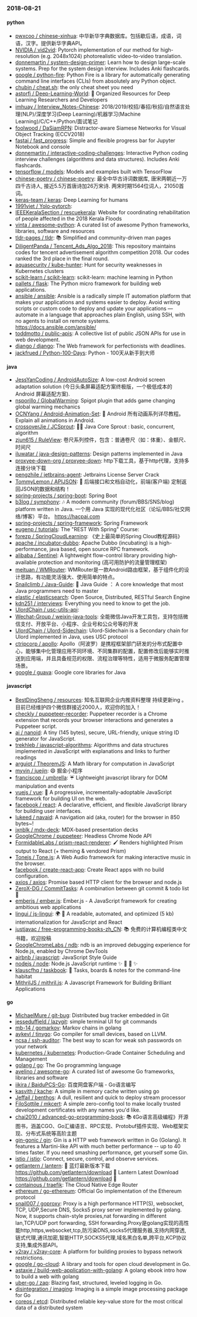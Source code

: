 ### 2018-08-21

#### python
* [pwxcoo / chinese-xinhua](https://github.com/pwxcoo/chinese-xinhua): 中华新华字典数据库。包括歇后语，成语，词语，汉字。提供新华字典API。
* [NVIDIA / vid2vid](https://github.com/NVIDIA/vid2vid): Pytorch implementation of our method for high-resolution (e.g. 2048x1024) photorealistic video-to-video translation.
* [donnemartin / system-design-primer](https://github.com/donnemartin/system-design-primer): Learn how to design large-scale systems. Prep for the system design interview. Includes Anki flashcards.
* [google / python-fire](https://github.com/google/python-fire): Python Fire is a library for automatically generating command line interfaces (CLIs) from absolutely any Python object.
* [chubin / cheat.sh](https://github.com/chubin/cheat.sh): the only cheat sheet you need
* [astorfi / Deep-Learning-World](https://github.com/astorfi/Deep-Learning-World): 📡 Organized Resources for Deep Learning Researchers and Developers
* [imhuay / Interview_Notes-Chinese](https://github.com/imhuay/Interview_Notes-Chinese): 2018/2019/校招/春招/秋招/自然语言处理(NLP)/深度学习(Deep Learning)/机器学习(Machine Learning)/C/C++/Python/面试笔记
* [foolwood / DaSiamRPN](https://github.com/foolwood/DaSiamRPN): Distractor-aware Siamese Networks for Visual Object Tracking (ECCV2018)
* [fastai / fast_progress](https://github.com/fastai/fast_progress): Simple and flexible progress bar for Jupyter Notebook and console
* [donnemartin / interactive-coding-challenges](https://github.com/donnemartin/interactive-coding-challenges): Interactive Python coding interview challenges (algorithms and data structures). Includes Anki flashcards.
* [tensorflow / models](https://github.com/tensorflow/models): Models and examples built with TensorFlow
* [chinese-poetry / chinese-poetry](https://github.com/chinese-poetry/chinese-poetry): 最全中华古诗词数据库, 唐宋两朝近一万四千古诗人, 接近5.5万首唐诗加26万宋诗. 两宋时期1564位词人，21050首词。
* [keras-team / keras](https://github.com/keras-team/keras): Deep Learning for humans
* [1991viet / Yolo-pytorch](https://github.com/1991viet/Yolo-pytorch): 
* [IEEEKeralaSection / rescuekerala](https://github.com/IEEEKeralaSection/rescuekerala): Website for coordinating rehabilitation of people affected in the 2018 Kerala Floods
* [vinta / awesome-python](https://github.com/vinta/awesome-python): A curated list of awesome Python frameworks, libraries, software and resources
* [tldr-pages / tldr](https://github.com/tldr-pages/tldr): 📚 Simplified and community-driven man pages
* [DiligentPanda / Tencent_Ads_Algo_2018](https://github.com/DiligentPanda/Tencent_Ads_Algo_2018): This repository maintains codes for tencent advertisement algorithm competition 2018. Our codes ranked the 3rd place in the final round.
* [aquasecurity / kube-hunter](https://github.com/aquasecurity/kube-hunter): Hunt for security weaknesses in Kubernetes clusters
* [scikit-learn / scikit-learn](https://github.com/scikit-learn/scikit-learn): scikit-learn: machine learning in Python
* [pallets / flask](https://github.com/pallets/flask): The Python micro framework for building web applications.
* [ansible / ansible](https://github.com/ansible/ansible): Ansible is a radically simple IT automation platform that makes your applications and systems easier to deploy. Avoid writing scripts or custom code to deploy and update your applications — automate in a language that approaches plain English, using SSH, with no agents to install on remote systems. https://docs.ansible.com/ansible/
* [toddmotto / public-apis](https://github.com/toddmotto/public-apis): A collective list of public JSON APIs for use in web development.
* [django / django](https://github.com/django/django): The Web framework for perfectionists with deadlines.
* [jackfrued / Python-100-Days](https://github.com/jackfrued/Python-100-Days): Python - 100天从新手到大师

#### java
* [JessYanCoding / AndroidAutoSize](https://github.com/JessYanCoding/AndroidAutoSize): A low-cost Android screen adaptation solution (今日头条屏幕适配方案终极版，一个极低成本的 Android 屏幕适配方案).
* [nsporillo / GlobalWarming](https://github.com/nsporillo/GlobalWarming): Spigot plugin that adds game changing global warming mechanics
* [OCNYang / Android-Animation-Set](https://github.com/OCNYang/Android-Animation-Set): 🦄 Android 所有动画系列详尽教程。 Explain all animations in Android.
* [crossoverJie / JCSprout](https://github.com/crossoverJie/JCSprout): 👨‍🎓 Java Core Sprout : basic, concurrent, algorithm
* [zjun615 / RuleView](https://github.com/zjun615/RuleView): 卷尺系列控件，包含：普通卷尺（如：体重）、金额尺、时间尺
* [iluwatar / java-design-patterns](https://github.com/iluwatar/java-design-patterns): Design patterns implemented in Java
* [proxyee-down-org / proxyee-down](https://github.com/proxyee-down-org/proxyee-down): http下载工具，基于http代理，支持多连接分块下载
* [pengzhile / jetbrains-agent](https://github.com/pengzhile/jetbrains-agent): Jetbrains License Server Crack
* [TommyLemon / APIJSON](https://github.com/TommyLemon/APIJSON): 🚀 后端接口和文档自动化，前端(客户端) 定制返回JSON的数据和结构！
* [spring-projects / spring-boot](https://github.com/spring-projects/spring-boot): Spring Boot
* [b3log / symphony](https://github.com/b3log/symphony): 🎶 A modern community (forum/BBS/SNS/blog) platform written in Java. 一个用 Java 实现的现代化社区（论坛/BBS/社交网络/博客）平台。 https://hacpai.com
* [spring-projects / spring-framework](https://github.com/spring-projects/spring-framework): Spring Framework
* [eugenp / tutorials](https://github.com/eugenp/tutorials): The "REST With Spring" Course:
* [forezp / SpringCloudLearning](https://github.com/forezp/SpringCloudLearning): 《史上最简单的Spring Cloud教程源码》
* [apache / incubator-dubbo](https://github.com/apache/incubator-dubbo): Apache Dubbo (incubating) is a high-performance, java based, open source RPC framework.
* [alibaba / Sentinel](https://github.com/alibaba/Sentinel): A lightweight flow-control library providing high-available protection and monitoring (高可用防护的流量管理框架)
* [meituan / WMRouter](https://github.com/meituan/WMRouter): WMRouter是一款Android路由框架，基于组件化的设计思路，有功能灵活强大、使用简单的特点。
* [Snailclimb / Java-Guide](https://github.com/Snailclimb/Java-Guide): 📖 Java Guide ： A core knowledge that most Java programmers need to master
* [elastic / elasticsearch](https://github.com/elastic/elasticsearch): Open Source, Distributed, RESTful Search Engine
* [kdn251 / interviews](https://github.com/kdn251/interviews): Everything you need to know to get the job.
* [UlordChain / usc-utils-api](https://github.com/UlordChain/usc-utils-api): 
* [Wechat-Group / weixin-java-tools](https://github.com/Wechat-Group/weixin-java-tools): 全能微信Java开发工具包，支持包括微信支付、开放平台、小程序、企业号和公众号等的开发
* [UlordChain / Ulord-Sidechain](https://github.com/UlordChain/Ulord-Sidechain): Ulord-Sidechain is a Secondary chain for Ulord implemented in Java, uses USC protocol
* [ctripcorp / apollo](https://github.com/ctripcorp/apollo): Apollo（阿波罗）是携程框架部门研发的分布式配置中心，能够集中化管理应用不同环境、不同集群的配置，配置修改后能够实时推送到应用端，并且具备规范的权限、流程治理等特性，适用于微服务配置管理场景。
* [google / guava](https://github.com/google/guava): Google core libraries for Java

#### javascript
* [BestDingSheng / resources](https://github.com/BestDingSheng/resources): 知名互联网企业内推资料整理 持续更新ing 。 目前已经维护四个微信群接近2000人，欢迎你的加入！
* [checkly / puppeteer-recorder](https://github.com/checkly/puppeteer-recorder): Puppeteer recorder is a Chrome extension that records your browser interactions and generates a Puppeteer script.
* [ai / nanoid](https://github.com/ai/nanoid): A tiny (145 bytes), secure, URL-friendly, unique string ID generator for JavaScript.
* [trekhleb / javascript-algorithms](https://github.com/trekhleb/javascript-algorithms): Algorithms and data structures implemented in JavaScript with explanations and links to further readings
* [arguiot / TheoremJS](https://github.com/arguiot/TheoremJS): A Math library for computation in JavaScript
* [myvin / juejin](https://github.com/myvin/juejin): 😄 掘金小程序
* [franciscop / umbrella](https://github.com/franciscop/umbrella): ☔️ Lightweight javascript library for DOM manipulation and events
* [vuejs / vue](https://github.com/vuejs/vue): 🖖 A progressive, incrementally-adoptable JavaScript framework for building UI on the web.
* [facebook / react](https://github.com/facebook/react): A declarative, efficient, and flexible JavaScript library for building user interfaces.
* [lukeed / navaid](https://github.com/lukeed/navaid): A navigation aid (aka, router) for the browser in 850 bytes~!
* [jxnblk / mdx-deck](https://github.com/jxnblk/mdx-deck): MDX-based presentation decks
* [GoogleChrome / puppeteer](https://github.com/GoogleChrome/puppeteer): Headless Chrome Node API
* [FormidableLabs / prism-react-renderer](https://github.com/FormidableLabs/prism-react-renderer): 🖌️ Renders highlighted Prism output to React (+ theming & vendored Prism)
* [Tonejs / Tone.js](https://github.com/Tonejs/Tone.js): A Web Audio framework for making interactive music in the browser.
* [facebook / create-react-app](https://github.com/facebook/create-react-app): Create React apps with no build configuration.
* [axios / axios](https://github.com/axios/axios): Promise based HTTP client for the browser and node.js
* [ZeroX-DG / CommitTasks](https://github.com/ZeroX-DG/CommitTasks): A combination between git commit & todo list 🎉
* [emberjs / ember.js](https://github.com/emberjs/ember.js): Ember.js - A JavaScript framework for creating ambitious web applications
* [lingui / js-lingui](https://github.com/lingui/js-lingui): 🌍 📖 A readable, automated, and optimized (5 kb) internationalization for JavaScript and React
* [justjavac / free-programming-books-zh_CN](https://github.com/justjavac/free-programming-books-zh_CN): 📚 免费的计算机编程类中文书籍，欢迎投稿
* [GoogleChromeLabs / ndb](https://github.com/GoogleChromeLabs/ndb): ndb is an improved debugging experience for Node.js, enabled by Chrome DevTools
* [airbnb / javascript](https://github.com/airbnb/javascript): JavaScript Style Guide
* [nodejs / node](https://github.com/nodejs/node): Node.js JavaScript runtime ✨ 🐢 🚀 ✨
* [klauscfhq / taskbook](https://github.com/klauscfhq/taskbook): 📓 Tasks, boards & notes for the command-line habitat
* [MithrilJS / mithril.js](https://github.com/MithrilJS/mithril.js): A Javascript Framework for Building Brilliant Applications

#### go
* [MichaelMure / git-bug](https://github.com/MichaelMure/git-bug): Distributed bug tracker embedded in Git
* [jesseduffield / lazygit](https://github.com/jesseduffield/lazygit): simple terminal UI for git commands
* [mb-14 / gomarkov](https://github.com/mb-14/gomarkov): Markov chains in golang
* [aykevl / tinygo](https://github.com/aykevl/tinygo): Go compiler for small devices, based on LLVM.
* [ncsa / ssh-auditor](https://github.com/ncsa/ssh-auditor): The best way to scan for weak ssh passwords on your network
* [kubernetes / kubernetes](https://github.com/kubernetes/kubernetes): Production-Grade Container Scheduling and Management
* [golang / go](https://github.com/golang/go): The Go programming language
* [avelino / awesome-go](https://github.com/avelino/awesome-go): A curated list of awesome Go frameworks, libraries and software
* [iikira / BaiduPCS-Go](https://github.com/iikira/BaiduPCS-Go): 百度网盘客户端 - Go语言编写
* [kasvith / kache](https://github.com/kasvith/kache): A simple in memory cache written using go
* [Jeffail / benthos](https://github.com/Jeffail/benthos): A dull, resilient and quick to deploy stream processor
* [FiloSottile / mkcert](https://github.com/FiloSottile/mkcert): A simple zero-config tool to make locally trusted development certificates with any names you'd like.
* [chai2010 / advanced-go-programming-book](https://github.com/chai2010/advanced-go-programming-book): 📚 《Go语言高级编程》开源图书，涵盖CGO、Go汇编语言、RPC实现、Protobuf插件实现、Web框架实现、分布式系统等高阶主题
* [gin-gonic / gin](https://github.com/gin-gonic/gin): Gin is a HTTP web framework written in Go (Golang). It features a Martini-like API with much better performance -- up to 40 times faster. If you need smashing performance, get yourself some Gin.
* [istio / istio](https://github.com/istio/istio): Connect, secure, control, and observe services.
* [getlantern / lantern](https://github.com/getlantern/lantern): 🔴 蓝灯最新版本下载 https://github.com/getlantern/download 🔴 Lantern Latest Download https://github.com/getlantern/download 🔴
* [containous / traefik](https://github.com/containous/traefik): The Cloud Native Edge Router
* [ethereum / go-ethereum](https://github.com/ethereum/go-ethereum): Official Go implementation of the Ethereum protocol
* [snail007 / goproxy](https://github.com/snail007/goproxy): Proxy is a high performance HTTP(S), websocket, TCP, UDP,Secure DNS, Socks5 proxy server implemented by golang. Now, it supports chain-style proxies,nat forwarding in different lan,TCP/UDP port forwarding, SSH forwarding.Proxy是golang实现的高性能http,https,websocket,tcp,防污染DNS,socks5代理服务器,支持内网穿透,链式代理,通讯加密,智能HTTP,SOCKS5代理,域名黑白名单,跨平台,KCP协议支持,集成外部API。
* [v2ray / v2ray-core](https://github.com/v2ray/v2ray-core): A platform for building proxies to bypass network restrictions.
* [google / go-cloud](https://github.com/google/go-cloud): A library and tools for open cloud development in Go.
* [astaxie / build-web-application-with-golang](https://github.com/astaxie/build-web-application-with-golang): A golang ebook intro how to build a web with golang
* [uber-go / zap](https://github.com/uber-go/zap): Blazing fast, structured, leveled logging in Go.
* [disintegration / imaging](https://github.com/disintegration/imaging): Imaging is a simple image processing package for Go
* [coreos / etcd](https://github.com/coreos/etcd): Distributed reliable key-value store for the most critical data of a distributed system
